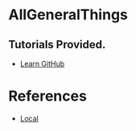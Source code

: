 # AllGeneralThings


## Tutorials Provided.

- [Learn GitHub](github/README.md)


# References

- [Local](https://www.youtube.com/channel/UCgp0OKR18dEOEFxb7Af4guw/featured)

